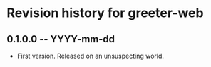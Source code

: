 # Revision history for greeter-web

## 0.1.0.0 -- YYYY-mm-dd

* First version. Released on an unsuspecting world.
